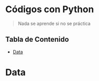 
# Códigos con Python <!-- omit in toc -->

> Nada se aprende si no se práctica

## Tabla de Contenido<!-- omit in toc -->
- [Data](#data)

# Data

